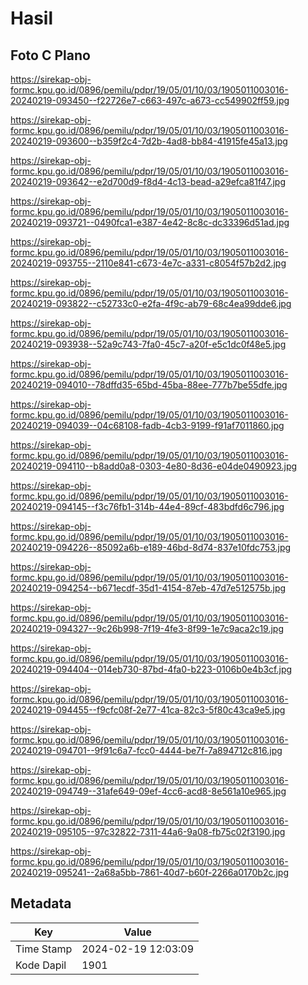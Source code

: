 # Hasil

## Foto C Plano

https://sirekap-obj-formc.kpu.go.id/0896/pemilu/pdpr/19/05/01/10/03/1905011003016-20240219-093450--f22726e7-c663-497c-a673-cc549902ff59.jpg

https://sirekap-obj-formc.kpu.go.id/0896/pemilu/pdpr/19/05/01/10/03/1905011003016-20240219-093600--b359f2c4-7d2b-4ad8-bb84-41915fe45a13.jpg

https://sirekap-obj-formc.kpu.go.id/0896/pemilu/pdpr/19/05/01/10/03/1905011003016-20240219-093642--e2d700d9-f8d4-4c13-bead-a29efca81f47.jpg

https://sirekap-obj-formc.kpu.go.id/0896/pemilu/pdpr/19/05/01/10/03/1905011003016-20240219-093721--0490fca1-e387-4e42-8c8c-dc33396d51ad.jpg

https://sirekap-obj-formc.kpu.go.id/0896/pemilu/pdpr/19/05/01/10/03/1905011003016-20240219-093755--2110e841-c673-4e7c-a331-c8054f57b2d2.jpg

https://sirekap-obj-formc.kpu.go.id/0896/pemilu/pdpr/19/05/01/10/03/1905011003016-20240219-093822--c52733c0-e2fa-4f9c-ab79-68c4ea99dde6.jpg

https://sirekap-obj-formc.kpu.go.id/0896/pemilu/pdpr/19/05/01/10/03/1905011003016-20240219-093938--52a9c743-7fa0-45c7-a20f-e5c1dc0f48e5.jpg

https://sirekap-obj-formc.kpu.go.id/0896/pemilu/pdpr/19/05/01/10/03/1905011003016-20240219-094010--78dffd35-65bd-45ba-88ee-777b7be55dfe.jpg

https://sirekap-obj-formc.kpu.go.id/0896/pemilu/pdpr/19/05/01/10/03/1905011003016-20240219-094039--04c68108-fadb-4cb3-9199-f91af7011860.jpg

https://sirekap-obj-formc.kpu.go.id/0896/pemilu/pdpr/19/05/01/10/03/1905011003016-20240219-094110--b8add0a8-0303-4e80-8d36-e04de0490923.jpg

https://sirekap-obj-formc.kpu.go.id/0896/pemilu/pdpr/19/05/01/10/03/1905011003016-20240219-094145--f3c76fb1-314b-44e4-89cf-483bdfd6c796.jpg

https://sirekap-obj-formc.kpu.go.id/0896/pemilu/pdpr/19/05/01/10/03/1905011003016-20240219-094226--85092a6b-e189-46bd-8d74-837e10fdc753.jpg

https://sirekap-obj-formc.kpu.go.id/0896/pemilu/pdpr/19/05/01/10/03/1905011003016-20240219-094254--b671ecdf-35d1-4154-87eb-47d7e512575b.jpg

https://sirekap-obj-formc.kpu.go.id/0896/pemilu/pdpr/19/05/01/10/03/1905011003016-20240219-094327--9c26b998-7f19-4fe3-8f99-1e7c9aca2c19.jpg

https://sirekap-obj-formc.kpu.go.id/0896/pemilu/pdpr/19/05/01/10/03/1905011003016-20240219-094404--014eb730-87bd-4fa0-b223-0106b0e4b3cf.jpg

https://sirekap-obj-formc.kpu.go.id/0896/pemilu/pdpr/19/05/01/10/03/1905011003016-20240219-094455--f9cfc08f-2e77-41ca-82c3-5f80c43ca9e5.jpg

https://sirekap-obj-formc.kpu.go.id/0896/pemilu/pdpr/19/05/01/10/03/1905011003016-20240219-094701--9f91c6a7-fcc0-4444-be7f-7a894712c816.jpg

https://sirekap-obj-formc.kpu.go.id/0896/pemilu/pdpr/19/05/01/10/03/1905011003016-20240219-094749--31afe649-09ef-4cc6-acd8-8e561a10e965.jpg

https://sirekap-obj-formc.kpu.go.id/0896/pemilu/pdpr/19/05/01/10/03/1905011003016-20240219-095105--97c32822-7311-44a6-9a08-fb75c02f3190.jpg

https://sirekap-obj-formc.kpu.go.id/0896/pemilu/pdpr/19/05/01/10/03/1905011003016-20240219-095241--2a68a5bb-7861-40d7-b60f-2266a0170b2c.jpg


## Metadata

| Key        | Value               |
| ---------- | ------------------- |
| Time Stamp | 2024-02-19 12:03:09 |
| Kode Dapil | 1901                |



